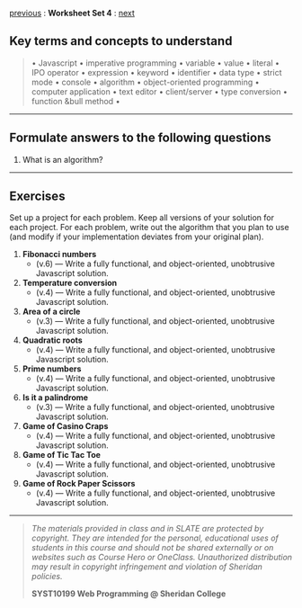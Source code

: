 [previous](set03.md) 
: **Worksheet Set 4**
: [next](set05.md)


## Key terms and concepts to understand
> &bull; Javascript  &bull; imperative programming  &bull; variable  &bull; value  &bull; literal  &bull; IPO operator &bull; expression  &bull; keyword  &bull; identifier  &bull;  data type &bull; strict mode  &bull; console  &bull;  algorithm  &bull; object-oriented programming  &bull; computer application  &bull;  text editor  &bull; client/server  &bull;  type conversion  &bull; function &bull method &bull;
> 
---


## Formulate answers to the following questions
1. What is an algorithm?


---


## Exercises
Set up a project for each problem. Keep all versions of your solution for each project.  For each problem, write out the
algorithm that you plan to use (and modify if your implementation deviates from your original
plan).


1. **Fibonacci numbers** 
    - (v.6) &mdash; Write a fully functional, and object-oriented, unobtrusive Javascript solution.
2. **Temperature conversion** 
    - (v.4) &mdash; Write a fully functional, and object-oriented, unobtrusive Javascript solution.     
3. **Area of a circle** 
    - (v.3) &mdash; Write a fully functional, and object-oriented, unobtrusive Javascript solution.   
4. **Quadratic roots** 
    - (v.4) &mdash; Write a fully functional, and object-oriented, unobtrusive Javascript solution.
5. **Prime numbers** 
    - (v.4) &mdash; Write a fully functional, and object-oriented, unobtrusive Javascript solution.
6. **Is it a palindrome** 
    - (v.3) &mdash; Write a fully functional, and object-oriented, unobtrusive Javascript solution.
7. **Game of Casino Craps**
    - (v.4) &mdash; Write a fully functional, and object-oriented, unobtrusive Javascript solution.
8. **Game of Tic Tac Toe**
    - (v.4) &mdash; Write a fully functional, and object-oriented, unobtrusive Javascript solution.
9. **Game of Rock Paper Scissors**
    - (v.4) &mdash; Write a fully functional, and object-oriented, unobtrusive Javascript solution.


  
---
> *The materials provided in class and in SLATE are protected by copyright. They are intended for the personal, educational uses of students in this course and should not be shared externally or on websites such as Course Hero or OneClass. Unauthorized distribution may result in copyright infringement and violation of Sheridan policies.*
> 
> **SYST10199 Web Programming @ Sheridan College**
